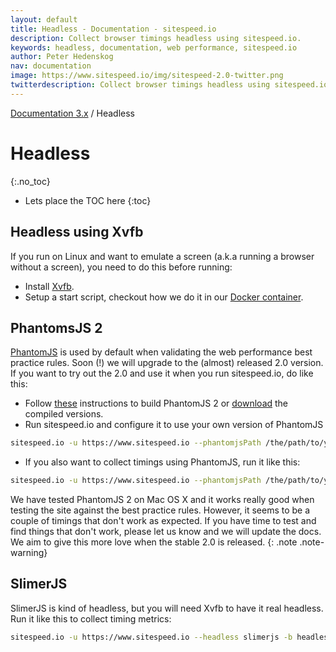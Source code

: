 ```yaml
---
layout: default
title: Headless - Documentation - sitespeed.io
description: Collect browser timings headless using sitespeed.io.
keywords: headless, documentation, web performance, sitespeed.io
author: Peter Hedenskog
nav: documentation
image: https://www.sitespeed.io/img/sitespeed-2.0-twitter.png
twitterdescription: Collect browser timings headless using sitespeed.io.
---
```

[Documentation 3.x]({{site.baseurl}}/documentation/) / Headless

# Headless
{:.no_toc}

* Lets place the TOC here
{:toc}

## Headless using Xvfb

 If you run on Linux and want to emulate a screen (a.k.a running a browser without a screen), you need to do this before running:

* Install [Xvfb](http://www.x.org/releases/current/doc/man/man1/Xvfb.1.xhtml).
* Setup a start script, checkout how we do it in our   [Docker container](https://github.com/sitespeedio/sitespeed.io-docker/blob/master/all/scripts/start.sh).


## PhantomsJS 2
[PhantomJS](http://phantomjs.org/) is used by default when validating the web performance best practice rules. Soon (!) we will upgrade to the (almost) released 2.0 version. If you want to try out the 2.0 and use it when you run sitespeed.io, do like this:

* Follow [these](https://github.com/ariya/phantomjs/wiki/PhantomJS-2) instructions to build PhantomJS 2 or [download](https://bitbucket.org/ariya/phantomjs/downloads) the compiled versions.
* Run sitespeed.io and configure it to use your own version of PhantomJS

~~~bash
sitespeed.io -u https://www.sitespeed.io --phantomjsPath /the/path/to/your/bin
~~~

* If you also want to collect timings using PhantomJS, run it like this:

~~~bash
sitespeed.io -u https://www.sitespeed.io --phantomjsPath /the/path/to/your/bin -b headless
~~~

We have tested PhantomJS 2 on Mac OS X and it works really good when testing the site against the best practice rules. However, it seems to be a couple of timings that don't work as expected. If you have time to test and find things that don't work, please let us know and we will update the docs. We aim to give this more love when the stable 2.0 is released.
{: .note .note-warning}

## SlimerJS
SlimerJS is kind of headless, but you will need Xvfb to have it real headless. Run it like this to collect timing metrics:

~~~bash
sitespeed.io -u https://www.sitespeed.io --headless slimerjs -b headless
~~~

